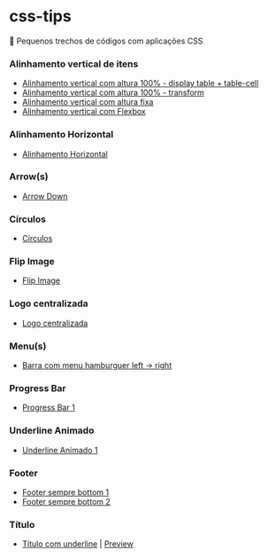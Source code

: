 # css-tips
:pushpin: Pequenos trechos de códigos com aplicações CSS

### Alinhamento vertical de itens
- [Alinhamento vertical com altura 100% - display table + table-cell](https://github.com/theandersonn/css-tips/blob/master/tips/alinhamento-vertical-cemporcento.html)
- [Alinhamento vertical com altura 100% - transform](https://github.com/theandersonn/css-tips/blob/master/tips/alinhamento-vertical-cemporcento-2.html)
- [Alinhamento vertical com altura fixa](https://github.com/theandersonn/css-tips/blob/master/tips/alinhamento-vertical-fixo.html)
- [Alinhamento vertical com Flexbox](https://github.com/theandersonn/css-tips/blob/master/tips/alinhamento-vertical-com-fexbox.html)

### Alinhamento Horizontal
- [Alinhamento Horizontal](https://github.com/theandersonn/css-tips/blob/master/tips/alinhamento-horizontal.html)

### Arrow(s)
- [Arrow Down](https://github.com/theandersonn/css-tips/blob/master/tips/arrow-down.html)

### Círculos
- [Círculos](https://github.com/theandersonn/css-tips/blob/master/tips/circulos.html)

### Flip Image
- [Flip Image](https://github.com/theandersonn/css-tips/blob/master/tips/flip-image.html)

### Logo centralizada
- [Logo centralizada]()

### Menu(s)
- [Barra com menu hamburguer left -> right](https://github.com/theandersonn/css-tips/blob/master/tips/menu-hamburguer-left-right-1.html)

### Progress Bar
- [Progress Bar 1](https://github.com/theandersonn/css-tips/blob/master/tips/progress-bar-1.html)

### Underline Animado
- [Underline Animado 1](https://github.com/theandersonn/css-tips/blob/master/tips/underline-animado-1.html)

### Footer
- [Footer sempre bottom 1](https://github.com/theandersonn/css-tips/blob/master/tips/footer-sempre-bottom-1.html)
- [Footer sempre bottom 2](https://github.com/theandersonn/css-tips/blob/master/tips/footer-sempre-bottom-2.html)

### Título
- [Título com underline](https://github.com/theandersonn/css-tips/blob/master/tips/titulo-com-underline.html) | [Preview](http://htmlpreview.github.io/?https://raw.githubusercontent.com/theandersonn/css-tips/master/tips/titulo-com-underline.html)